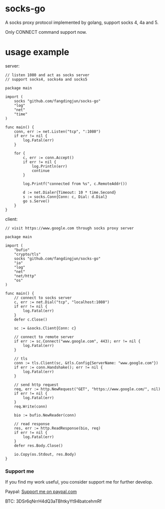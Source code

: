 socks-go
=======

A socks proxy protocol implemented by golang, support socks 4, 4a and 5.

Only CONNECT command support now.

usage example
=============

server:

    // listen 1080 and act as socks server
    // support socks4, socks4a and socks5

    package main

    import (
        socks "github.com/fangdingjun/socks-go"
        "log"
        "net"
        "time"
    )

    func main() {
        conn, err := net.Listen("tcp", ":1080")
        if err != nil {
            log.Fatal(err)
        }

        for {
            c, err := conn.Accept()
            if err != nil {
                log.Println(err)
                continue
            }

            log.Printf("connected from %s", c.RemoteAddr())

            d := net.Dialer{Timeout: 10 * time.Second}
            s := socks.Conn{Conn: c, Dial: d.Dial}
            go s.Serve()
        }
    }




client:

    // visit https://www.google.com through socks proxy server

    package main

    import (
        "bufio"
        "crypto/tls"
        socks "github.com/fangdingjun/socks-go"
        "io"
        "log"
        "net"
        "net/http"
        "os"
    )

    func main() {
        // connect to socks server
        c, err := net.Dial("tcp", "localhost:1080")
        if err != nil {
            log.Fatal(err)
        }
        defer c.Close()

        sc := &socks.Client{Conn: c}

        // connect to remote server
        if err := sc.Connect("www.google.com", 443); err != nil {
            log.Fatal(err)
        }

        // tls
        conn := tls.Client(sc, &tls.Config{ServerName: "www.google.com"})
        if err := conn.Handshake(); err != nil {
            log.Fatal(err)
        }

        // send http request
        req, err := http.NewRequest("GET", "https://www.google.com/", nil)
        if err != nil {
            log.Fatal(err)
        }
        req.Write(conn)

        bio := bufio.NewReader(conn)

        // read response
        res, err := http.ReadResponse(bio, req)
        if err != nil {
            log.Fatal(err)
        }
        defer res.Body.Close()

        io.Copy(os.Stdout, res.Body)
    }



### Support me ###

If you find my work useful, you consider support me for further develop.

Paypal:   [Support me on paypal.com](https://www.paypal.me/DingjunFang)

BTC: 3DSr6qNrrH4dQ3aTBhtkyYt94batcehmRf

